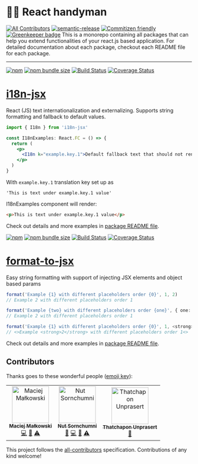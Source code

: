 # 👨‍🔧 React handyman

[![All Contributors](https://img.shields.io/badge/all_contributors-3-orange.svg?style=flat-square)](#contributors)
[![semantic-release](https://img.shields.io/badge/%20%20%F0%9F%93%A6%F0%9F%9A%80-semantic--release-e10079.svg)](https://github.com/semantic-release/semantic-release)
[![Commitizen friendly](https://img.shields.io/badge/commitizen-friendly-brightgreen.svg)](http://commitizen.github.io/cz-cli/)
[![Greenkeeper badge](https://badges.greenkeeper.io/matmalkowski/react-handyman.svg)](https://greenkeeper.io/)
This is a monorepo containing all packages that can help you extend functionalities of your react.js based application. For detailed documentation about each package, checkout each README file for each package.

---

[![npm](https://img.shields.io/npm/v/i18n-jsx.svg)](https://www.npmjs.com/package/i18n-jsx)
[![npm bundle size](https://img.shields.io/bundlephobia/minzip/i18n-jsx.svg)](https://bundlephobia.com/result?p=i18n-jsx)
[![Build Status](https://travis-ci.org/matmalkowski/react-handyman.svg?branch=master)](https://travis-ci.org/matmalkowski/react-handyman)
[![Coverage Status](https://coveralls.io/repos/github/matmalkowski/react-handyman/badge.svg?branch=master&service=github)](https://coveralls.io/github/matmalkowski/react-handyman?branch=master)

# [i18n-jsx](/packages/i18n-jsx)

React (JS) text internationalization and externalizing. Supports string formatting and fallback to default values.

```jsx
import { I18n } from 'i18n-jsx'

const I18nExamples: React.FC = () => {
  return (
    <p>
      <I18n k="example.key.1">Default fallback text that should not render</I18n>
    </p>
  )
}
```

With `example.key.1` translation key set up as

```
'This is text under example.key.1 value'
```

I18nExamples component will render:

```html
<p>This is text under example.key.1 value</p>
```

Check out details and more examples in [package README file](/packages/i18n-jsx).

[![npm](https://img.shields.io/npm/v/format-to-jsx.svg)](https://www.npmjs.com/package/format-to-jsx)
[![npm bundle size](https://img.shields.io/bundlephobia/minzip/format-to-jsx.svg)](https://bundlephobia.com/result?p=format-to-jsx)
[![Build Status](https://travis-ci.org/matmalkowski/react-handyman.svg?branch=master)](https://travis-ci.org/matmalkowski/react-handyman)
[![Coverage Status](https://coveralls.io/repos/github/matmalkowski/react-handyman/badge.svg?branch=master&service=github)](https://coveralls.io/github/matmalkowski/react-handyman?branch=master)

# [format-to-jsx](/packages/format-to-jsx)

Easy string formatting with support of injecting JSX elements and object based params

```ts
format('Example {1} with different placeholders order {0}', 1, 2)
// Example 2 with different placeholders order 1

format('Example {two} with different placeholders order {one}', { one: 1, two: 2 })
// Example 2 with different placeholders order 1

format('Example {1} with different placeholders order {0}', 1, <strong>2</strong>)
// <>Example <strong>2</strong> with different placeholders order 1<>
```

Check out details and more examples in [package README file](/packages/format-to-jsx).

## Contributors

Thanks goes to these wonderful people ([emoji key](https://allcontributors.org/docs/en/emoji-key)):

<!-- ALL-CONTRIBUTORS-LIST:START - Do not remove or modify this section -->
<!-- prettier-ignore -->
<table>
  <tr>
    <td align="center"><a href="https://medium.com/@mat.malkowski"><img src="https://avatars3.githubusercontent.com/u/1546903?v=4" width="100px;" alt="Maciej Małkowski"/><br /><sub><b>Maciej Małkowski</b></sub></a><br /><a href="https://github.com/matmalkowski/react-handyman/commits?author=matmalkowski" title="Code">💻</a> <a href="https://github.com/matmalkowski/react-handyman/commits?author=matmalkowski" title="Documentation">📖</a> <a href="https://github.com/matmalkowski/react-handyman/commits?author=matmalkowski" title="Tests">⚠️</a></td>
    <td align="center"><a href="https://github.com/znut"><img src="https://avatars2.githubusercontent.com/u/1188327?v=4" width="100px;" alt="Nut Sornchumni"/><br /><sub><b>Nut Sornchumni</b></sub></a><br /><a href="#review-znut" title="Reviewed Pull Requests">👀</a> <a href="https://github.com/matmalkowski/react-handyman/commits?author=znut" title="Code">💻</a> <a href="https://github.com/matmalkowski/react-handyman/commits?author=znut" title="Documentation">📖</a> <a href="https://github.com/matmalkowski/react-handyman/commits?author=znut" title="Tests">⚠️</a></td>
    <td align="center"><a href="https://github.com/PoomSmart"><img src="https://avatars3.githubusercontent.com/u/3608783?v=4" width="100px;" alt="Thatchapon Unprasert"/><br /><sub><b>Thatchapon Unprasert</b></sub></a><br /><a href="https://github.com/matmalkowski/react-handyman/commits?author=PoomSmart" title="Documentation">📖</a></td>
  </tr>
</table>

<!-- ALL-CONTRIBUTORS-LIST:END -->

This project follows the [all-contributors](https://github.com/all-contributors/all-contributors) specification. Contributions of any kind welcome!
